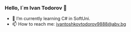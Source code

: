 ### Hello, I`m Ivan Todorov 👋

- 🌱 I’m currently learning C# in SoftUni. 
- 📫 How to reach me: ivantoshkovtodorov9888@abv.bg
